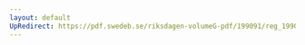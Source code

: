 ```yaml
---
layout: default
UpRedirect: https://pdf.swedeb.se/riksdagen-volumeG-pdf/199091/reg_199091/reg_199091_0406.pdf
---
```

